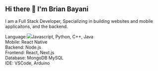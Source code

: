<link rel="stylesheet" type='text/css' href="https://cdn.jsdelivr.net/gh/devicons/devicon@latest/devicon.min.css" />

## Hi there 👋 I'm Brian Bayani

<!--
**bayani482/bayani482** is a ✨ _special_ ✨ repository because its `README.md` (this file) appears on your GitHub profile.

Here are some ideas to get you started:

- 🔭 I’m currently working on ...
- 🌱 I’m currently learning ...
- 👯 I’m looking to collaborate on ...
- 🤔 I’m looking for help with ...
- 💬 Ask me about ...
- 📫 How to reach me: ...
- 😄 Pronouns: ...
- ⚡ Fun fact: ...
-->
I am a Full Stack Developer, Specializing in building websites and mobile applicaitons, and the backend.

Language:<img src="https://cdn.jsdelivr.net/gh/devicons/devicon@latest/icons/javascript/javascript-original.svg" />Javascript, Python, C++, Java\
Mobile: React Native\
Backend: Node.js\
Frontend: React, Next.js\
Database: MongoDB MySQL\
IDE: VSCode, Arduino
